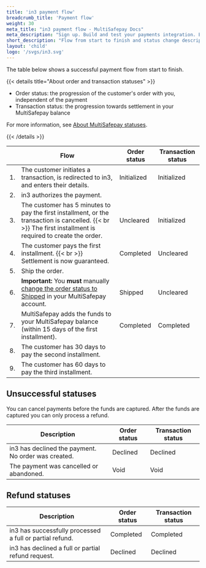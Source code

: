 ```yaml
---
title: 'in3 payment flow'
breadcrumb_title: 'Payment flow'
weight: 30
meta_title: "in3 payment flow - MultiSafepay Docs"
meta_description: "Sign up. Build and test your payments integration. Explore our products and services. Use our API reference, SDKs, and wrappers. Get support."
short_description: "Flow from start to finish and status change descriptions"
layout: 'child'
logo: '/svgs/in3.svg'
---
```


The table below shows a successful payment flow from start to finish.  

{{< details title="About order and transaction statuses" >}}

- Order status: the progression of the customer's order with you, independent of the payment
- Transaction status: the progression towards settlement in your MultiSafepay balance

For more information, see [About MultiSafepay statuses](/payments/multisafepay-statuses/).

{{< /details >}}

|                       | Flow      | Order status | Transaction status |
|-----|----|---|------|
| 1. | The customer initiates a transaction, is redirected to in3, and enters their details. | Initialized   | Initialized  |
| 2. | in3 authorizes the payment. |   |   |
| 3. | The customer has 5 minutes to pay the first installment, or the transaction is cancelled. {{< br >}} The first installment is required to create the order. | Uncleared  | Initialized  |
| 4. | The customer pays the first installment. {{< br >}} Settlement is now guaranteed. | Completed  | Uncleared  |
| 5. | Ship the order. | | |
| 6. | **Important:** You **must** manually [change the order status to Shipped](/payments/methods/billing-suite/in3/user-guide/changing-order-status--to-shipped/) in your MultiSafepay account.  | Shipped | Uncleared | 
| 7. | MultiSafepay adds the funds to your MultiSafepay balance (within 15 days of the first installment). | Completed | Completed |
| 8. | The customer has 30 days to pay the second installment. |  | |
| 9. | The customer has 60 days to pay the third installment. |  | |

## Unsuccessful statuses
You can cancel payments before the funds are captured. After the funds are captured you can only process a refund.

| Description                      | Order status      | Transaction status |
|----|---|----------|
| in3 has declined the payment. No order was created.    | Declined   | Declined   |
| The payment was cancelled or abandoned. | Void    | Void    |

## Refund statuses

| Description                      | Order status      | Transaction status |
|----|-----|-----|
| in3 has successfully processed a full or partial refund. | Completed    | Completed   |
| in3 has declined a full or partial refund request.  | Declined      | Declined   |


